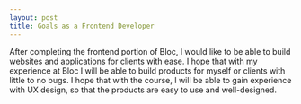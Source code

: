 ```yaml
---
layout: post
title: Goals as a Frontend Developer
---
```


After completing the frontend portion of Bloc, I would like to be able to build websites and applications for clients with ease. I hope that with my experience at Bloc I will be able to build products for myself or clients with little to no bugs. I hope that with the course, I will be able to gain experience with UX design, so that the products are easy to use and well-designed. 

